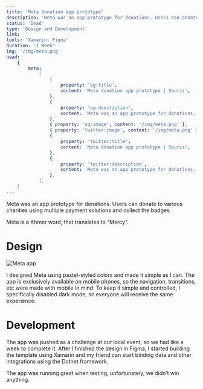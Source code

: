 ```yaml
---
title: 'Meta donation app prototype'
description: 'Meta was an app prototype for donations. Users can donate to various charities using multiple payment solutions and collect the badges.'
status: 'Dead'
type: 'Design and Development'
link: ''
tools: 'Xamarin, Figma'
duration: '1 Week'
img: '/img/meta.png'
head:
    {
        meta:
            [
                {
                    property: 'og:title',
                    content: 'Meta donation app prototype | Souris',
                },
                {
                    property: 'og:description',
                    content: 'Meta was an app prototype for donations. Users can donate to various charities using multiple payment solutions and collect the badges.',
                },
                { property: 'og:image', content: '/img/meta.png' },
                { property: 'twitter:image', content: '/img/meta.png' },
                {
                    property: 'twitter:title',
                    content: 'Meta donation app prototype | Souris',
                },
                {
                    property: 'twitter:description',
                    content: 'Meta was an app prototype for donations. Users can donate to various charities using multiple payment solutions and collect the badges.',
                },
            ],
    }
---
```


Meta was an app prototype for donations. Users can donate to various charities using multiple payment solutions and collect the badges.

Meta is a Khmer word, that translates to “Mercy”.

<!--more-->

# Design

![Meta app](/img/meta.png)

I designed Meta using pastel-styled colors and made it simple as I can. The app is exclusively available on mobile phones, so the navigation, transitions, etc were made with mobile in mind. To keep it simple and controlled, I specifically disabled dark mode, so everyone will receive the same experience.

# Development

The app was pushed as a challenge at our local event, so we had like a week to complete it. After I finished the design in Figma, I started building the template using Xamarin and my friend can start binding data and other integrations using the Dotnet framework.

The app was running great when testing, unfortunately, we didn’t win anything.
